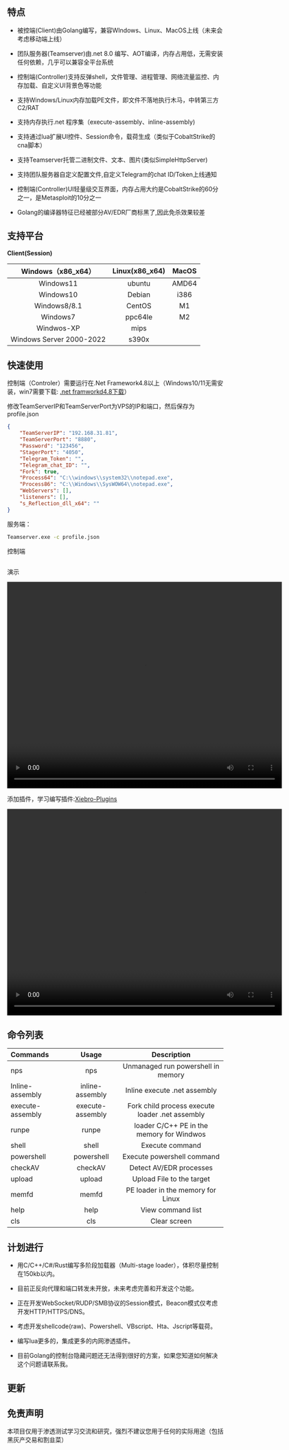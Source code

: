 ## 特点

- 被控端(Client)由Golang编写，兼容WIndows、Linux、MacOS上线（未来会考虑移动端上线）

- 团队服务器(Teamserver)由.net 8.0 编写、AOT编译，内存占用低，无需安装任何依赖，几乎可以兼容全平台系统

- 控制端(Controller)支持反弹shell，文件管理、进程管理、网络流量监控、内存加载、自定义UI背景色等功能

- 支持Windows/Linux内存加载PE文件，即文件不落地执行木马，中转第三方C2/RAT

- 支持内存执行.net 程序集（execute-assembly、inline-assembly)

- 支持通过lua扩展UI控件、Session命令，载荷生成（类似于CobaltStrike的cna脚本）

- 支持Teamserver托管二进制文件、文本、图片(类似SimpleHttpServer)

- 支持团队服务器自定义配置文件,自定义Telegram的chat ID/Token上线通知

- 控制端(Controller)UI轻量级交互界面，内存占用大约是CobaltStrike的60分之一，是Metasploit的10分之一

- Golang的编译器特征已经被部分AV/EDR厂商标黑了,因此免杀效果较差

  

  

## 支持平台

**Client(Session)**

|    Windows（x86_x64）    | Linux(x86_x64) | MacOS |
| :----------------------: | :------------: | :---: |
|        Windows11         |     ubuntu     | AMD64 |
|        Windows10         |     Debian     | i386  |
|       Windows8/8.1       |     CentOS     |  M1   |
|         Windows7         |    ppc64le     |  M2   |
|        Windwos-XP        |      mips      |       |
| Windows Server 2000-2022 |     s390x      |       |



## 快速使用

控制端（Controler）需要运行在.Net Framework4.8以上（Windows10/11无需安装，win7需要下载: [.net framworkd4.8下载](https://dotnet.microsoft.com/zh-cn/download/dotnet-framework/thank-you/net48-offline-installer)）

修改TeamServerIP和TeamServerPort为VPS的IP和端口，然后保存为profile.json

```json
{
    "TeamServerIP": "192.168.31.81",
    "TeamServerPort": "8880",
    "Password": "123456",
    "StagerPort": "4050",
    "Telegram_Token": "",
    "Telegram_chat_ID": "",
    "Fork": true,
    "Process64": "C:\\windows\\system32\\notepad.exe",
    "Process86": "C:\\Windows\\SysWOW64\\notepad.exe",
    "WebServers": [],
    "listeners": [],
    "s_Reflection_dll_x64": ""
}
```

服务端：

```bash
Teamserver.exe -c profile.json
```

控制端

```

```



演示

<video src="https://private-user-images.githubusercontent.com/89376703/305162512-771c2e88-afd8-493d-a575-7e10149837dd.mp4" width="640" height="480" controls></video>



添加插件，学习编写插件:[Xiebro-Plugins](https://github.com/INotGreen/Xiebro-Plugins?tab=readme-ov-file#executeassembly)

<video src="https://private-user-images.githubusercontent.com/89376703/305687743-fb39df88-0f29-4359-9cd4-fc4bfa698270.mp4" width="640" height="480" controls></video>



## 命令列表




| Commands         |               Usage                |                   Description                    |
| :--------------- | :--------------------------------: | :----------------------------------------------: |
| nps              |     nps  <powershell command>      |        Unmanaged run powershell in memory        |
| Inline-assembly  | inline-assembly <FilePath> <args>  |           Inline execute .net assembly           |
| execute-assembly | execute-assembly <FilePath> <args> | Fork child process execute loader .net  assembly |
| runpe            |      runpe <FilePath> <args>       |    loader C/C++ PE in the memory for Windwos     |
| shell            |        shell <cmd command>         |                 Execute  command                 |
| powershell       |  powershell <powershell command>   |            Execute powershell command            |
| checkAV          |              checkAV               |             Detect AV/EDR processes              |
| upload           | upload <uploadFilePath> <FilePath> |            Upload File to the target             |
| memfd            |      memfd <FilePath> <args>       |        PE loader in the memory for Linux         |
| help             |                help                |                View command list                 |
| cls              |                cls                 |                   Clear screen                   |



## 计划进行

- 用C/C++/C#/Rust编写多阶段加载器（Multi-stage loader），体积尽量控制在150kb以内。

- 目前正反向代理和端口转发未开放，未来考虑完善和开发这个功能。

- 正在开发WebSocket/RUDP/SMB协议的Session模式，Beacon模式仅考虑开发HTTP/HTTPS/DNS。
- 考虑开发shellcode(raw)、Powershell、VBscript、Hta、Jscript等载荷。

- 编写lua更多的，集成更多的内网渗透插件。

- 目前Golang的控制台隐藏问题还无法得到很好的方案，如果您知道如何解决这个问题请联系我。



## 更新



## 免责声明

本项目仅用于渗透测试学习交流和研究，强烈不建议您用于任何的实际用途（包括黑灰产交易和割韭菜）





